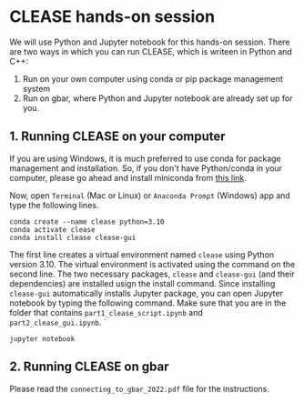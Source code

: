 # CLEASE hands-on session

We will use Python and Jupyter notebook for this hands-on session. There are two ways in which you can run CLEASE, which is writeen in Python and C++:

1. Run on your own computer using conda or pip package management system
2. Run on gbar, where Python and Jupyter notebook are already set up for you. 


## 1. Running CLEASE on your computer

If you are using Windows, it is much preferred to use conda for package management and installation. So, if you don't have Python/conda in your computer, please go ahead and install miniconda from [this link](https://docs.conda.io/en/latest/miniconda.html).

Now, open `Terminal` (Mac or Linux) or `Anaconda Prompt` (Windows) app and type the following lines.

```console
conda create --name clease python=3.10
conda activate clease
conda install clease clease-gui
```

The first line creates a virtual environment named `clease` using Python version 3.10. The virtual environment is activated using the command on the second line. The two necessary packages, `clease` and `clease-gui` (and their dependencies) are installed usign the install command. Since installing `clease-gui` automatically installs Jupyter package, you can open Jupyter notebook by typing the following command. Make sure that you are in the folder that contains `part1_clease_script.ipynb` and `part2_clease_gui.ipynb`.
`

```console
jupyter notebook
```

## 2. Running CLEASE on gbar

Please read the `connecting_to_gbar_2022.pdf` file for the instructions.